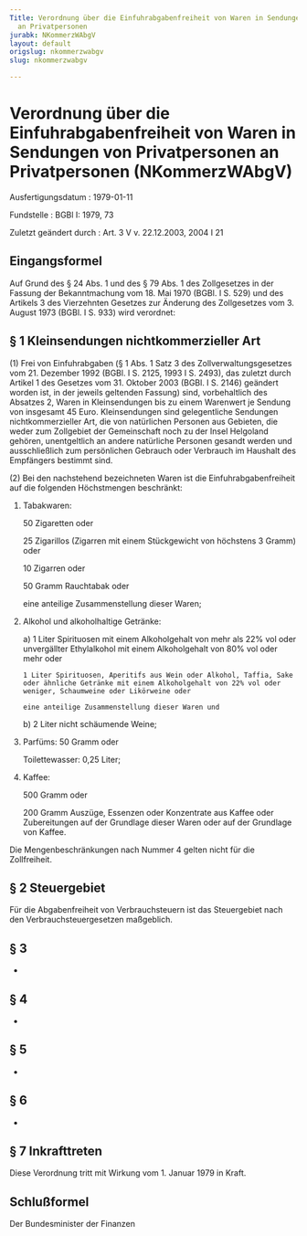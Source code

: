 ```yaml
---
Title: Verordnung über die Einfuhrabgabenfreiheit von Waren in Sendungen von Privatpersonen
  an Privatpersonen
jurabk: NKommerzWAbgV
layout: default
origslug: nkommerzwabgv
slug: nkommerzwabgv

---
```


# Verordnung über die Einfuhrabgabenfreiheit von Waren in Sendungen von Privatpersonen an Privatpersonen (NKommerzWAbgV)

Ausfertigungsdatum
:   1979-01-11

Fundstelle
:   BGBl I: 1979, 73

Zuletzt geändert durch
:   Art. 3 V v. 22.12.2003, 2004 I 21

## Eingangsformel

Auf Grund des § 24 Abs. 1 und des § 79 Abs. 1 des Zollgesetzes in der
Fassung der Bekanntmachung vom 18. Mai 1970 (BGBl. I S. 529) und des
Artikels 3 des Vierzehnten Gesetzes zur Änderung des Zollgesetzes vom
3\. August 1973 (BGBl. I S. 933) wird verordnet:

## § 1 Kleinsendungen nichtkommerzieller Art

(1) Frei von Einfuhrabgaben (§ 1 Abs. 1 Satz 3 des
Zollverwaltungsgesetzes vom 21. Dezember 1992 (BGBl. I S. 2125, 1993 I
S. 2493), das zuletzt durch Artikel 1 des Gesetzes vom 31. Oktober
2003 (BGBl. I S. 2146) geändert worden ist, in der jeweils geltenden
Fassung) sind, vorbehaltlich des Absatzes 2, Waren in Kleinsendungen
bis zu einem Warenwert je Sendung von insgesamt 45 Euro.
Kleinsendungen sind gelegentliche Sendungen nichtkommerzieller Art,
die von natürlichen Personen aus Gebieten, die weder zum Zollgebiet
der Gemeinschaft noch zu der Insel Helgoland gehören, unentgeltlich an
andere natürliche Personen gesandt werden und ausschließlich zum
persönlichen Gebrauch oder Verbrauch im Haushalt des Empfängers
bestimmt sind.

(2) Bei den nachstehend bezeichneten Waren ist die
Einfuhrabgabenfreiheit auf die folgenden Höchstmengen beschränkt:

1.  Tabakwaren:

    50  Zigaretten oder


    25  Zigarillos (Zigarren mit einem Stückgewicht von höchstens 3 Gramm)
        oder


    10  Zigarren oder


    50  Gramm Rauchtabak oder




    eine anteilige Zusammenstellung dieser Waren;


2.  Alkohol und alkoholhaltige Getränke:

    a)  1 Liter Spirituosen mit einem Alkoholgehalt von mehr als 22% vol oder
        unvergällter Ethylalkohol mit einem Alkoholgehalt von 80% vol oder
        mehr oder

        1 Liter Spirituosen, Aperitifs aus Wein oder Alkohol, Taffia, Sake
        oder ähnliche Getränke mit einem Alkoholgehalt von 22% vol oder
        weniger, Schaumweine oder Likörweine oder

        eine anteilige Zusammenstellung dieser Waren und


    b)  2 Liter nicht schäumende Weine;





3.  Parfüms: 50 Gramm oder

    Toilettewasser: 0,25 Liter;


4.  Kaffee:

    500 Gramm oder

    200 Gramm Auszüge, Essenzen oder Konzentrate aus Kaffee oder
    Zubereitungen auf der Grundlage dieser Waren oder auf der Grundlage
    von Kaffee.



Die Mengenbeschränkungen nach Nummer 4 gelten nicht für die
Zollfreiheit.

## § 2 Steuergebiet

Für die Abgabenfreiheit von Verbrauchsteuern ist das Steuergebiet nach
den Verbrauchsteuergesetzen maßgeblich.

## § 3

-

## § 4

-

## § 5

-

## § 6

-

## § 7 Inkrafttreten

Diese Verordnung tritt mit Wirkung vom 1. Januar 1979 in Kraft.

## Schlußformel

Der Bundesminister der Finanzen

